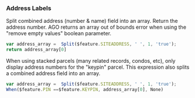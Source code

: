 ### Address Labels

Split combined address (number & name) field into an array. Return the address number. AGO returns an array out of
bounds error when using the "remove empty values" boolean parameter.
```javascript
var address_array =  Split($feature.SITEADDRESS, ' ', 1, 'true');
return address_array[0]
```

When using stacked parcels (many related records, condos, etc), only display address numbers for the "keypin" parcel.
This expression also splits a combined address field into an array.
```javascript
var address_array =  Split($feature.SITEADDRESS, ' ', 1, 'true');
When($feature.PIN ==$feature.KEYPIN, address_array[0], None)
```
